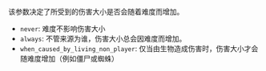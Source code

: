 该参数决定了所受到的伤害大小是否会随着难度而增加。

- `never`: 难度不影响伤害大小
- `always`: 不管来源为谁，伤害大小总会因难度而增加。
- `when_caused_by_living_non_player`: 仅当由生物造成伤害时，伤害大小才会随难度增加（例如僵尸或蜘蛛）
